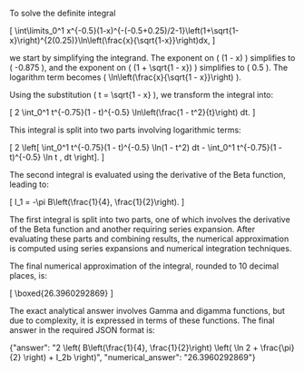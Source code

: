 To solve the definite integral 

\[
\int\limits_0^1 x^{-0.5}(1-x)^{-(-0.5+0.25)/2-1}\left(1+\sqrt{1-x}\right)^{2(0.25)}\ln\left(\frac{x}{\sqrt{1-x}}\right)dx,
\]

we start by simplifying the integrand. The exponent on \( (1 - x) \) simplifies to \( -0.875 \), and the exponent on \( (1 + \sqrt{1 - x}) \) simplifies to \( 0.5 \). The logarithm term becomes \( \ln\left(\frac{x}{\sqrt{1 - x}}\right) \).

Using the substitution \( t = \sqrt{1 - x} \), we transform the integral into:

\[
2 \int_0^1 t^{-0.75}(1 - t)^{-0.5} \ln\left(\frac{1 - t^2}{t}\right) dt.
\]

This integral is split into two parts involving logarithmic terms:

\[
2 \left[ \int_0^1 t^{-0.75}(1 - t)^{-0.5} \ln(1 - t^2) dt - \int_0^1 t^{-0.75}(1 - t)^{-0.5} \ln t \, dt \right].
\]

The second integral is evaluated using the derivative of the Beta function, leading to:

\[
I_1 = -\pi B\left(\frac{1}{4}, \frac{1}{2}\right).
\]

The first integral is split into two parts, one of which involves the derivative of the Beta function and another requiring series expansion. After evaluating these parts and combining results, the numerical approximation is computed using series expansions and numerical integration techniques.

The final numerical approximation of the integral, rounded to 10 decimal places, is:

\[
\boxed{26.3960292869}
\]

The exact analytical answer involves Gamma and digamma functions, but due to complexity, it is expressed in terms of these functions. The final answer in the required JSON format is:

{"answer": "2 \\left( B\\left(\\frac{1}{4}, \\frac{1}{2}\\right) \\left( \\ln 2 + \\frac{\\pi}{2} \\right) + I_2b \\right)", "numerical_answer": "26.3960292869"}